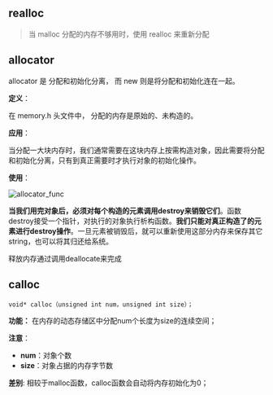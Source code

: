 ## realloc

> 当 malloc 分配的内存不够用时，使用 realloc 来重新分配 


## allocator

allocator 是 分配和初始化分离， 而 new 则是将分配和初始化连在一起。

**定义**：

在 memory.h 头文件中， 分配的内存是原始的、未构造的。

**应用**：

当分配一大块内存时，我们通常需要在这块内存上按需构造对象，因此需要将分配和初始化分离，只有到真正需要时才执行对象的初始化操作。

**使用**：

![allocator_func](./images/allocator_func.jpg)



 **当我们用完对象后，必须对每个构造的元素调用destroy来销毁它们**。函数destroy接受一个指针，对执行的对象执行析构函数。**我们只能对真正构造了的元素进行destroy操作**。一旦元素被销毁后，就可以重新使用这部分内存来保存其它string，也可以将其归还给系统。

释放内存通过调用deallocate来完成


## calloc
```
void* calloc（unsigned int num，unsigned int size）；
```

**功能：** 在内存的动态存储区中分配num个长度为size的连续空间；

**注意**：
* **num**：对象个数
* **size**：对象占据的内存字节数


**差别**: 相较于malloc函数，calloc函数会自动将内存初始化为0；